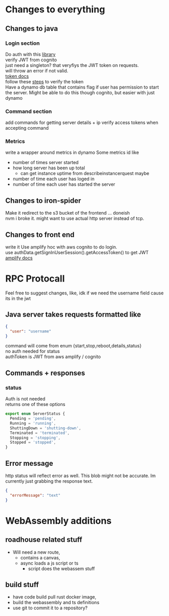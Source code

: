 # Changes to everything

## Changes to java

### Login section

Do auth with this [library](https://github.com/auth0/java-jwt)  
verify JWT from cognito  
just need a singleton? that veryfiys the JWT token on requests.  
will throw an error if not valid.  
[token docs](https://docs.aws.amazon.com/cognito/latest/developerguide/amazon-cognito-user-pools-using-tokens-with-identity-providers.html)  
follow these [steps](https://docs.aws.amazon.com/cognito/latest/developerguide/amazon-cognito-user-pools-using-tokens-verifying-a-jwt.html) to verify the token \
Have a dynamo db table that contains flag if user has permission to start the server. Might be able to do this though cognito, but easier with just dynamo

### Command section

add commands for getting server details + ip
verify access tokens when accepting command

### Metrics

write a wrapper around metrics in dynamo
Some metrics id like

- number of times server started
- how long server has been up total
  - can get instance uptime from describeinstancerquest maybe
- number of time each user has loged in
- number of time each user has started the server

## Changes to iron-spider

Make it redirect to the s3 bucket of the frontend ... doneish  
nvm i broke it. might want to use actual http server instead of tcp.

## Changes to front end

write it
Use amplify hoc with aws cognito to do login.  
use authData.getSignInUserSession().getAccessToken() to get JWT  
[amplify docs](https://aws-amplify.github.io/docs/js/authentication)

# RPC Protocall

Feel free to suggest changes, like, idk if we need the username field cause its in the jwt

## Java server takes requests formatted like

```json
{
  "user": "username"
}
```

command will come from enum {start,stop,reboot,details,status}  
 no auth needed for status  
authToken is JWT from aws amplify / cognito

## Commands + responses

### status

Auth is not needed  
 returns one of these options

```typescript
export enum ServerStatus {
  Pending = 'pending',
  Running = 'running',
  ShuttingDown = 'shutting-down',
  Terminated = 'terminated',
  Stopping = 'stopping',
  Stopped = 'stopped',
}
```

## Error message

http status will reflect error as well.
This blob might not be accurate. Im currently just grabbing the response text.

```json
{
  "errorMessage": "text"
}
```

# WebAssembly additions

## roadhouse related stuff

- Will need a new route,
  - contains a canvas,
  - async loads a js script or ts
    - script does the webassem stuff

## build stuff

- have code build pull rust docker image,
- build the webassembly and ts definitions
- use git to commit it to a repository?
